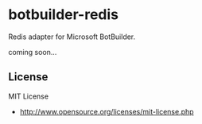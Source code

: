 # botbuilder-redis

Redis adapter for Microsoft BotBuilder.

coming soon...


## License

MIT License

* http://www.opensource.org/licenses/mit-license.php
